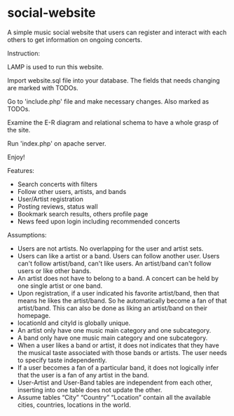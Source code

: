 # social-website
  A simple music social website that users can register and interact with each others to get information on ongoing concerts. 

Instruction:

LAMP is used to run this website.

Import website.sql file into your database. The fields that needs changing are marked with TODOs.

Go to 'include.php' file and make necessary changes. Also marked as TODOs.

Examine the E-R diagram and relational schema to have a whole grasp of the site.

Run 'index.php' on apache server. 

Enjoy!



Features:

- Search concerts with filters
- Follow other users, artists, and bands
- User/Artist registration
- Posting reviews, status wall
- Bookmark search results, others profile page
- News feed upon login including recommended concerts



Assumptions:

- Users are not artists. No overlapping for the user and artist sets.
- Users can like a artist or a band. Users can follow another user. Users can't follow artist/band, can't like users. An artist/band can't follow users or like other bands.
- An artist does not have to belong to a band. A concert can be held by one single artist or one band.
- Upon registration, if a user indicated his favorite artist/band, then that means he likes the artist/band. So he automatically become a fan of that artist/band. This can also be done as liking an artist/band on their homepage.
- locationId and cityId is globally unique.
- An artist only have one music main category and one subcategory.
- A band only have one music main category and one subcategory.
- When a user likes a band or artist, it does not indicates that they have the musical taste associated with those bands or artists. The user needs to specify taste independently.
- If a user becomes a fan of a particular band, it does not logically infer that the user is a fan of any artist in the band.
- User-Artist and User-Band tables are independent from each other, inserting into one table does not update the other.
- Assume tables “City” “Country” “Location” contain all the available cities, countries, locations in the world.

